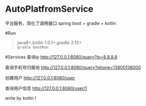 # AutoPlatfromService
平台服务，简化了调用接口
spring boot + gradle + kotlin

#Run
> java8+,kotlin 1.0.1+,gradle 2.12+   
`gradle bootRun`

#Services
查询ip
http://127.0.0.1:8080/query?ip=8.8.8.8

查询手机号归属地
http://127.0.0.1:8080/query?phone=13800138000

创建用户
http://127.0.0.1:8080/user

查询用户信息
http://127.0.0.1:8080/user/1

write by kotlin !
